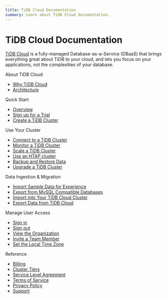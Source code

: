 ```yaml
---
title: TiDB Cloud Documentation
summary: Learn about TiDB Cloud documentation.
---
```


<!-- markdownlint-disable MD046 -->

# TiDB Cloud Documentation

[TiDB Cloud](https://pingcap.com/products/tidbcloud) is a fully-managed Database-as-a-Service (DBaaS) that brings everything great about TiDB to your cloud, and lets you focus on your applications, not the complexities of your database.

<NavColumns>
<NavColumn>
<ColumnTitle>About TiDB Cloud</ColumnTitle>

- [Why TiDB Cloud](tidb-cloud-intro.md)
- [Architecture](tidb-cloud-intro.md#architecture)

</NavColumn>

<NavColumn>
<ColumnTitle>Quick Start</ColumnTitle>

- [Overview](tidb-cloud-quickstart.md#overview)
- [Sign up for a Trial](tidb-cloud-quickstart.md#sign-up-for-a-trial)
- [Create a TiDB Cluster](create-tidb-cluster.md)

</NavColumn>

<NavColumn>
<ColumnTitle>Use Your Cluster</ColumnTitle>

- [Connect to a TiDB Cluster](connect-to-tidb-cluster.md)
- [Monitor a TiDB Cluster](monitor-tidb-cluster.md)
- [Scale a TiDB Cluster](scale-tidb-cluter.md)
- [Use an HTAP cluster](use-htap-cluster.md)
- [Backup and Restore Data](backup-and-restore.md)
- [Upgrade a TiDB Cluster](upgrade-tidb-cluster.md)

</NavColumn>

<NavColumn>
<ColumnTitle>Data Ingestion & Migration</ColumnTitle>

- [Import Sample Data for Experience](import-sample-data-for-experience.md)
- [Export from MySQL Compatible Databases](migrate-data-into-tidb.md)
- [Import into Your TiDB Cloud Cluster](migrate-data-into-tidb.md#step-2-import-data-to-your-tidb-cluster)
- [Export Data from TiDB Cloud](export-data-from-tidb-cloud.md)

</NavColumn>

<NavColumn>
<ColumnTitle>Manage User Access</ColumnTitle>

- [Sign in](manage-user-access.md#sign-in)
- [Sign out](manage-user-access.md#sign-out)
- [View the Organization](manage-user-access.md#view-the-organization)
- [Invite a Team Member](manage-user-access.md#invite-a-team-member)
- [Set the Local Time Zone](manage-user-access.md#set-the-local-time-zone)

</NavColumn>

<NavColumn>
<ColumnTitle>Reference</ColumnTitle>

- [Billing](tidb-cloud-billing.md)
- [Cluster Tiers](select-cluster-tier.md)
- [Service Level Agreement](service-level-agreement.md)
- [Terms of Service](terms-of-service.md)
- [Privacy Policy](privacy-policy.md)
- [Support](tidb-cloud-support.md)

</NavColumn>

</NavColumns>
